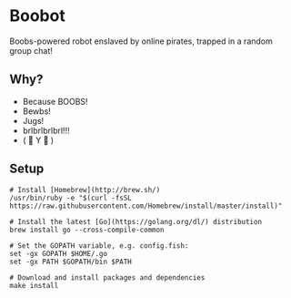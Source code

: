 # Boobot

Boobs-powered robot enslaved by online pirates, trapped in a random group chat!

## Why?

- Because BOOBS!
- Bewbs!
- Jugs!
- brlbrlbrlbrl!!!
- ( 🤖 Y 🤖 )

## Setup

	# Install [Homebrew](http://brew.sh/)
	/usr/bin/ruby -e "$(curl -fsSL https://raw.githubusercontent.com/Homebrew/install/master/install)"

	# Install the latest [Go](https://golang.org/dl/) distribution
	brew install go --cross-compile-common

	# Set the GOPATH variable, e.g. config.fish:
	set -gx GOPATH $HOME/.go
	set -gx PATH $GOPATH/bin $PATH

	# Download and install packages and dependencies
	make install
